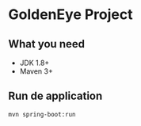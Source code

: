 # GoldenEye Project

## What you need

-   JDK 1.8+
-   Maven 3+


## Run de application

    mvn spring-boot:run

